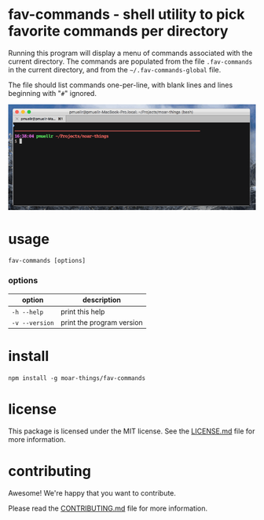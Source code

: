 fav-commands - shell utility to pick favorite commands per directory
================================================================================

Running this program will display a menu of commands associated with the current
directory.  The commands are populated from the file `.fav-commands` in the
current directory, and from the `~/.fav-commands-global` file.

The file should list commands one-per-line, with blank lines and lines
beginning with "`#`" ignored.

![sample](images/fav-commands.gif)

usage
================================================================================

    fav-commands [options]

### options

| option          | description |
|-----------------|------------------------------------------------------|
| `-h --help`     | print this help |
| `-v --version`  | print the program version |


install
================================================================================

    npm install -g moar-things/fav-commands


license
================================================================================

This package is licensed under the MIT license.  See the
[LICENSE.md](LICENSE.md) file for more information.


contributing
================================================================================

Awesome!  We're happy that you want to contribute.

Please read the [CONTRIBUTING.md](CONTRIBUTING.md) file for more information.
